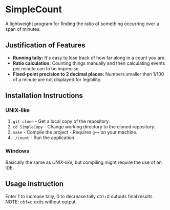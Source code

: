 # SimpleCount

A lightweight program for finding the ratio of something occurring over a span of minutes.

## Justification of Features

* **Running tally:** It's easy to lose track of how far along in a count you are.
* **Ratio calculation:** Counting things manually and then calculating events per minute can to be imprecise.
* **Fixed-point precision to 2 decimal places:** Numbers smaller than 1/100 of a minute are not displayed for legibility.

## Installation Instructions

### UNIX-like

1. `git clone` - Get a local copy of the repository.
2. `cd SimpleCopy` - Change working directory to the cloned repository.
3. `make` - Compile the project - Requires `g++` on your machine.
4. `./count` - Run the application.

### Windows

Basically the same as _UNIX-like,_ but compiling might require the use of an IDE.

## Usage instruction
Enter 1 to increase tally, 0 to decrease tally
ctrl+d outputs final results
NOTE: ctrl+c exits without output

